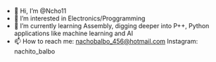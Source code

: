 - 👋 Hi, I’m @Ncho11
- 👀 I’m interested in Electronics/Proggramming
- 🌱 I’m currently learning Assembly, digging deeper into P++, Python applications like machine learning and AI
- 📫 How to reach me:
        nachobalbo_456@hotmail.com
        Instagram: nachito_balbo
<!---
Ncho11/Ncho11 is a ✨ special ✨ repository because its `README.md` (this file) appears on your GitHub profile.
You can click the Preview link to take a look at your changes.
--->
